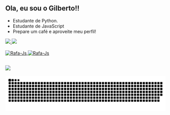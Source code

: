## Ola, eu sou o Gilberto!!
- Estudante de Python.
- Estudante de JavaScript
- Prepare um café e aproveite meu perfil!


 <div>
  <a href="https://github.com/BetoSytherine">
  <img height="180em" src="https://github-readme-stats.vercel.app/api?username=BetoSytherine&show_icons=true&theme=synthwave&include_all_commits=true&count_private=true"/>
  <img height="180em" src="https://github-readme-stats.vercel.app/api/top-langs/?username=BetoSytherine&layout=compact&langs_count=7&theme=synthwave"/>
</div>
<div style="display: inline_block"><br>
  <img align="center" alt="Rafa-Js" height="100" width="100" src="https://cdn.jsdelivr.net/gh/devicons/devicon/icons/python/python-original.svg">
  <img align="center" alt="Rafa-Js" height="100" width="100" src="https://cdn.jsdelivr.net/gh/devicons/devicon/icons/javascript/javascript-original.svg">
 </div>
   
 ##
 
 <div>
  <a href="https://www.linkedin.com/in/gilberto-nogueira-882221240/" target="_blank"><img src="https://img.shields.io/badge/LinkedIn-0077B5?style=for-the-badge&logo=linkedin&logoColor=white" target="_blank"></a>
  
  
 </div>

           
          
      
  
  
 
 
  ![Snake animation](https://github.com/BetoSytherine/BetoSytherine/blob/output/github-contribution-grid-snake.svg)
 

